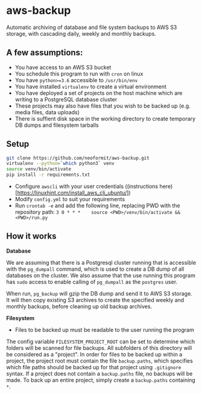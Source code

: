 # aws-backup

Automatic archiving of database and file system backups to AWS S3 storage,
with cascading daily, weekly and monthly backups.

## A few assumptions:
- You have access to an AWS S3 bucket
- You schedule this program to run with `cron` on linux
- You have `python>=3.6` accessible to `/usr/bin/env`
- You have installed `virtualenv` to create a virtual environment
- You have deployed a set of projects on the host machine which are writing to a PostgreSQL database cluster
- These projects may also have files that you wish to be backed up (e.g. media files, data uploads)
- There is suffient disk space in the working directory to create temporary DB dumps and filesystem tarballs


## Setup

```sh
git clone https://github.com/neoformit/aws-backup.git
virtualenv --python=`which python3` venv
source venv/bin/activate
pip install -r requirements.txt
```

- Configure `awscli` with your user credentials ((instructions here)[https://linuxhint.com/install_aws_cli_ubuntu/])
- Modify `config.yml` to suit your requirements
- Run `crontab -e` and add the following line, replacing PWD with the repository path:
    `3 0 * * *    source <PWD>/venv/bin/activate && <PWD>/run.py`


## How it works

**Database**

We are assuming that there is a Postgresql cluster running that is accessible with the `pg_dumpall` command, which is used to create a DB dump of all databases on the cluster. We also assume that the use running this program has `sudo` access to enable calling of `pg_dumpall` as the `postgres` user.

When run, `pg_backup` will gzip the DB dump and send it to AWS S3 storage. It will then copy existing S3 archives to create the specified weekly and monthly backups, before cleaning up old backup archives.

**Filesystem**

- Files to be backed up must be readable to the user running the program

The config variable `FILESYSTEM_PROJECT_ROOT` can be set to determine which folders will be scanned for file backups. All subfolders of this directory will be considered as a "project". In order for files to be backed up within a project, the project root must contain the file `backup.paths`, which specifies which file paths should be backed up for that project using `.gitignore` syntax. If a project does not contain a `backup.paths` file, no backups will be made. To back up an entire project, simply create a `backup.paths` containing `*`.

